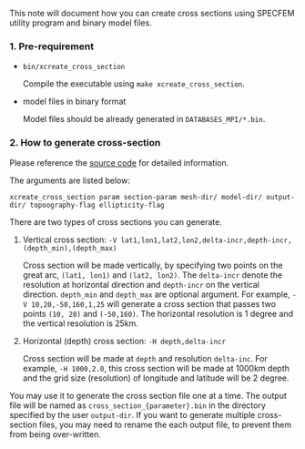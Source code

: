 This note will document how you can create cross sections using SPECFEM utility program and binary model files.

### 1. Pre-requirement
* `bin/xcreate_cross_section`

    Compile the executable using `make xcreate_cross_section`.
    
* model files in binary format
    
    Model files should be already generated in `DATABASES_MPI/*.bin`.
    
### 2. How to generate cross-section

Please reference the [source code](https://github.com/geodynamics/specfem3d_globe/blob/master/src/tomography/postprocess_sensitivity_kernels/create_cross_section.F90#L195)
for detailed information.

The arguments are listed below:
```
xcreate_cross_section param section-param mesh-dir/ model-dir/ output-dir/ topoography-flag ellipticity-flag
```

There are two types of cross sections you can generate.

1. Vertical cross section: `-V lat1,lon1,lat2,lon2,delta-incr,depth-incr,(depth_min),(depth_max)`
    
    Cross section will be made vertically, by specifying two points on the great arc, `(lat1, lon1)` and `(lat2, lon2)`. The `delta-incr` denote the resolution
    at horizontal direction and `depth-incr` on the vertical direction. `depth_min` and `depth_max` are optional argument. For example, `-V 10,20,-50,160,1,25`
    will generate a cross section that passes two points `(10, 20)` and `(-50,160)`. The horizontal resolution is 1 degree and the vertical resolution is 25km.
  

2. Horizontal (depth) cross section: `-H depth,delta-incr`

    Cross section will be made at `depth` and resolution `delta-inc`. For example, `-H 1000,2.0`, this cross section will be made at 1000km depth and 
    the grid size (resolution) of longitude and latitude will be 2 degree.
    
You may use it to generate the cross section file one at a time. The output file will be named as `cross_section_{parameter}.bin` in the directory
specified by the user `output-dir`. If you want to generate multiple cross-section files, you may need to rename the each output file, to prevent them from being
over-written.
